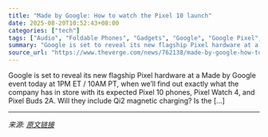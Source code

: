 ```yaml
---
title: "Made by Google: How to watch the Pixel 10 launch"
date: 2025-08-20T10:52:43+08:00
categories: ["tech"]
tags: ["Audio", "Foldable Phones", "Gadgets", "Google", "Google Pixel", "Headphones", "Mobile", "News", "Phones", "Smartwatch", "Tech", "Wearable"]
summary: "Google is set to reveal its new flagship Pixel hardware at a Made by Google event today at 1PM ET / 10AM PT, when we’ll find out exactly what the company has in store with its expected Pixel 10 phones"
source_url: "https://www.theverge.com/news/762138/made-by-google-how-to-watch-pixel-10-watch-4-buds-2a"
---
```


Google is set to reveal its new flagship Pixel hardware at a Made by Google event today at 1PM ET / 10AM PT, when we’ll find out exactly what the company has in store with its expected Pixel 10 phones, Pixel Watch 4, and Pixel Buds 2A. Will they include Qi2 magnetic charging? Is the [&#8230;]

---

*来源: [原文链接](https://www.theverge.com/news/762138/made-by-google-how-to-watch-pixel-10-watch-4-buds-2a)*
